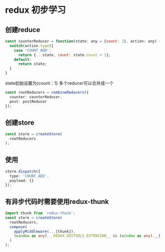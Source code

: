 # redux 初步学习
## 创建reduce
```jsx
const counterReducer = function(state: any = {count: 1}, action: any) {
  switch(action.type){
    case 'COUNT_ADD':
      return {...state, count: state.count + 1};
    default: 
      return state;
  }
}
```
state初始设置为{count：1}
多个reducer可以合并成一个
```typescript
const rootReducers = combineReducers({
  counter: counterReducer,
  post: postReducer
});
```
## 创建store
```typescript
const store = createStore(
  rootReducers
);
```
## 使用
```typescript
store.dispatch({
  type: 'COUNT_ADD',
  payload: {}
});
```
## 有异步代码时需要使用redux-thunk
```typescript
import thunk from 'redux-thunk';
const store = createStore(
  rootReducers,
  compose(
    applyMiddleware(...[thunk]),
    (window as any).__REDUX_DEVTOOLS_EXTENSION__ && (window as any).__REDUX_DEVTOOLS_EXTENSION__(), // redux-devtools 插件的使用
  )
);
```
